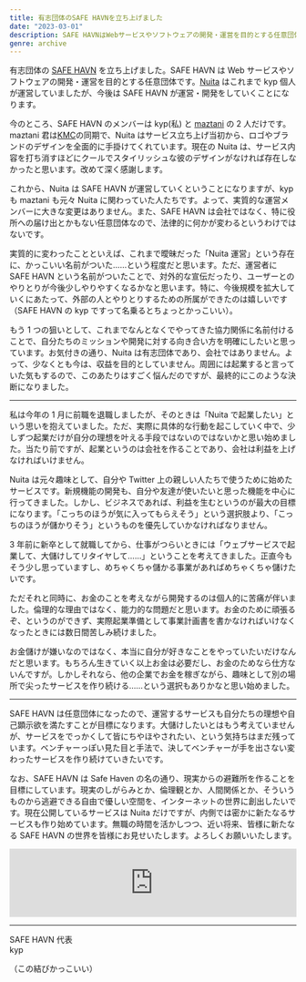 ```yaml
---
title: 有志団体のSAFE HAVNを立ち上げました
date: "2023-03-01"
description: SAFE HAVNはWebサービスやソフトウェアの開発・運営を目的とする任意団体です。Nuitaはこれまでkyp個人が運営していましたが、今後はSAFE HAVNが運営・開発をしていくことになります。
genre: archive
---
```


有志団体の [SAFE HAVN](https://safehavn.dev/) を立ち上げました。SAFE HAVN は Web サービスやソフトウェアの開発・運営を目的とする任意団体です。[Nuita](https://nuita.net/) はこれまで kyp 個人が運営していましたが、今後は SAFE HAVN が運営・開発をしていくことになります。

今のところ、SAFE HAVN のメンバーは kyp(私) と [maztani](https://twitter.com/k_maztani) の 2 人だけです。maztani 君は[KMC](https://kmc.gr.jp/)の同期で、Nuita はサービス立ち上げ当初から、ロゴやブランドのデザインを全面的に手掛けてくれています。現在の Nuita は、サービス内容を打ち消すほどにクールでスタイリッシュな彼のデザインがなければ存在しなかったと思います。改めて深く感謝します。

これから、Nuita は SAFE HAVN が運営していくということになりますが、kyp も maztani も元々 Nuita に関わっていた人たちです。よって、実質的な運営メンバーに大きな変更はありません。また、SAFE HAVN は会社ではなく、特に役所への届け出とかもない任意団体なので、法律的に何かが変わるというわけではないです。

実質的に変わったことといえば、これまで曖昧だった「Nuita 運営」という存在に、かっこいい名前がついた……という程度だと思います。ただ、運営者に SAFE HAVN という名前がついたことで、対外的な宣伝だったり、ユーザーとのやりとりが今後少しやりやすくなるかなと思います。特に、今後規模を拡大していくにあたって、外部の人とやりとりするための所属ができたのは嬉しいです（SAFE HAVN の kyp ですって名乗るとちょっとかっこいい）。

もう 1 つの狙いとして、これまでなんとなくでやってきた協力関係に名前付けることで、自分たちのミッションや開発に対する向き合い方を明確にしたいと思っています。お気付きの通り、Nuita は有志団体であり、会社ではありません。よって、少なくとも今は、収益を目的としていません。周囲には起業すると言っていた気もするので、このあたりはすごく悩んだのですが、最終的にこのような決断になりました。

---

<p></p>

私は今年の 1 月に前職を退職しましたが、そのときは「Nuita で起業したい」という思いを抱えていました。ただ、実際に具体的な行動を起こしていく中で、少しずつ起業だけが自分の理想を叶える手段ではないのではないかと思い始めました。当たり前ですが、起業というのは会社を作ることであり、会社は利益を上げなければいけません。

Nuita は元々趣味として、自分や Twitter 上の親しい人たちで使うために始めたサービスです。新規機能の開発も、自分や友達が使いたいと思った機能を中心に行ってきました。しかし、ビジネスであれば、利益を生むというのが最大の目標になります。「こっちのほうが気に入ってもらえそう」という選択肢より、「こっちのほうが儲かりそう」というものを優先していかなければなりません。

3 年前に新卒として就職してから、仕事がつらいときには「ウェブサービスで起業して、大儲けしてリタイヤして……」ということを考えてきました。正直今もそう少し思っていますし、めちゃくちゃ儲かる事業があればめちゃくちゃ儲けたいです。

ただそれと同時に、お金のことを考えながら開発するのは個人的に苦痛が伴いました。倫理的な理由ではなく、能力的な問題だと思います。お金のために頑張るぞ、というのができず、実際起業準備として事業計画書を書かなければいけなくなったときには数日間苦しみ続けました。

お金儲けが嫌いなのではなく、本当に自分が好きなことをやっていたいだけなんだと思います。もちろん生きていく以上お金は必要だし、お金のためなら仕方ないんですが。しかしそれなら、他の企業でお金を稼ぎながら、趣味として別の場所で尖ったサービスを作り続ける……という選択もありかなと思い始めました。

---

<p></p>

SAFE HAVN は任意団体になったので、運営するサービスも自分たちの理想や自己顕示欲を満たすことが目標になります。大儲けしたいとはもう考えていませんが、サービスをでっかくして皆にちやほやされたい、という気持ちはまだ残っています。ベンチャーっぽい見た目と手法で、決してベンチャーが手を出さない変わったサービスを作り続けていきたいです。

なお、SAFE HAVN は Safe Haven の名の通り、現実からの避難所を作ることを目標にしています。現実のしがらみとか、倫理観とか、人間関係とか、そういうものから逃避できる自由で優しい空間を、インターネットの世界に創出したいです。現在公開しているサービスは Nuita だけですが、内側では密かに新たなるサービスも作り始めています。無職の時間を活かしつつ、近い将来、皆様に新たなる SAFE HAVN の世界を皆様にお見せいたします。よろしくお願いいたします。

<iframe style="border: 0; width: 100%; height: 120px;" src="https://bandcamp.com/EmbeddedPlayer/album=2706423874/size=large/bgcol=ffffff/linkcol=e99708/tracklist=false/artwork=small/track=2353956847/transparent=true/" seamless><a href="https://garoad.bandcamp.com/album/va-11-hall-a-second-round">VA-11 HALL-A - Second Round by Garoad</a></iframe>

<p></p>

---

SAFE HAVN 代表<br>kyp

（この結びかっこいい）
